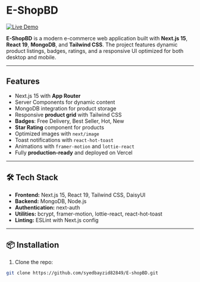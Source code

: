 # E-ShopBD

[![Live Demo](https://img.shields.io/badge/Live-Demo-brightgreen)](https://e-shopbd-eight.vercel.app/)

**E-ShopBD** is a modern e-commerce web application built with **Next.js 15**, **React 19**, **MongoDB**, and **Tailwind CSS**. The project features dynamic product listings, badges, ratings, and a responsive UI optimized for both desktop and mobile.

---

## Features

- Next.js 15 with **App Router**
- Server Components for dynamic content
- MongoDB integration for product storage
- Responsive **product grid** with Tailwind CSS
- **Badges**: Free Delivery, Best Seller, Hot, New
- **Star Rating** component for products
- Optimized images with `next/image`
- Toast notifications with `react-hot-toast`
- Animations with `framer-motion` and `lottie-react`
- Fully **production-ready** and deployed on Vercel

---

## 🛠 Tech Stack

- **Frontend:** Next.js 15, React 19, Tailwind CSS, DaisyUI
- **Backend:** MongoDB, Node.js
- **Authentication:** next-auth
- **Utilities:** bcrypt, framer-motion, lottie-react, react-hot-toast
- **Linting:** ESLint with Next.js config

---

## 📦 Installation

1. Clone the repo:

```bash
git clone https://github.com/syedbayzid82849/E-shopBD.git
